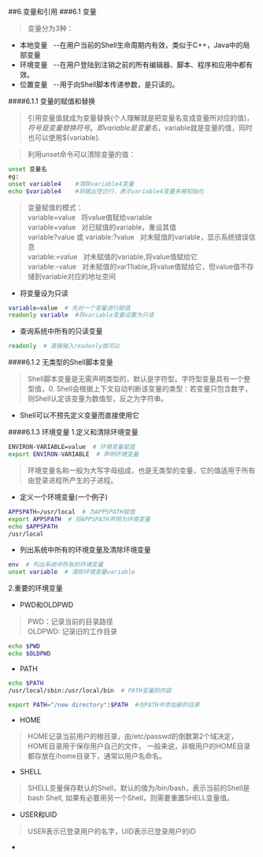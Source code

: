 ##6.变量和引用
###6.1 变量
>变量分为3种：   
* 本地变量 &nbsp;&nbsp;--在用户当前的Shell生命周期内有效，类似于C++，Java中的局部变量
* 环境变量 &nbsp;&nbsp;--在用户登陆到注销之前的所有编辑器、脚本、程序和应用中都有效。
* 位置变量 &nbsp;&nbsp;--用于向Shell脚本传递参数，是只读的。

####6.1.1 变量的赋值和替换
> 引用变量值就成为变量替换(个人理解就是把变量名变成变量所对应的值)，$符号是变量替换符号。
即 variable是变量名，$variable就是变量的值，同时也可以使用${variable}.

> 利用unset命令可以清除变量的值：
```bash
unset 变量名
eg: 
unset variable4    #清除variable4变量
echo $variable4    #将输出空白行，表示variable4变量未被初始化
```
>变量赋值的模式：   
variable=value &nbsp;&nbsp;将value值赋给variable   
variable+value &nbsp;&nbsp;对已赋值的variable，重设其值   
variable?value 或 variable:?value   &nbsp;&nbsp;对未赋值的variable，显示系统错误信息   
variable:=value &nbsp;&nbsp;对未赋值的variable,将value值赋给它   
variable:-value &nbsp;&nbsp;对未赋值的var11iable,将value值赋给它，但value值不存储到variable对应的地址空间

* 将变量设为只读
```bash
variable=value  # 先对一个变量进行赋值
readonly variable  #将variable变量设置为只读 
```
* 查询系统中所有的只读变量
```bash
readonly  # 直接输入readonly就可以
```
####6.1.2 无类型的Shell脚本变量
> Shell脚本变量是无需声明类型的，默认是字符型。字符型变量具有一个整型值，0.
Shell会根据上下文自动判断该变量的类型：若变量只包含数字，则Shell认定该变量为数值型，反之为字符串。

* Shell可以不预先定义变量而直接使用它

####6.1.3 环境变量
1.定义和清除环境变量
```bash
ENVIRON-VARIABLE=value  # 环境变量赋值
export ENVIRON-VARIABLE  # 声明环境变量  
```
> 环境变量名称一般为大写字母组成，也是无类型的变量，它的值适用于所有由登录进程所产生的子进程。

* 定义一个环境变量(一个例子)
```bash
APPSPATH=/usr/local  # 为APPSPATH赋值
export APPSPATH  # 将APPSPATH声明为环境变量
echo $APPSPATH
/usr/local
```
* 列出系统中所有的环境变量及清除环境变量
```bash
env  # 列出系统中所有的环境变量
unset variable  # 清除环境变量variable
```

2.重要的环境变量
* PWD和OLDPWD
> PWD：记录当前的目录路径   
OLDPWD: 记录旧的工作目录
```bash
echo $PWD
echo $OLDPWD
```

* PATH
```bash
echo $PATH  
/usr/local/sbin:/usr/local/bin  # PATH变量的内容

export PATH="/new directory":$PATH  #在PATH中添加新的目录
```
* HOME
> HOME记录当前用户的根目录，由/etc/passwd的倒数第2个域决定，HOME目录用于保存用户自己的文件，
一般来说，非根用户的HOME目录都存放在/home目录下，通常以用户名命名。

* SHELL
> SHELL变量保存默认的Shell，默认的值为/bin/bash，表示当前的Shell是bash Shell,
如果有必要用另一个Shell，则需要重置SHELL变量值。

* USER和UID
> USER表示已登录用户的名字，UID表示已登录用户的ID

* 